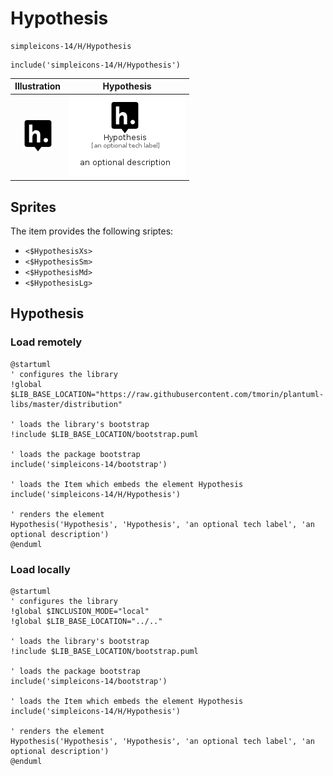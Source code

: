 # Hypothesis


```text
simpleicons-14/H/Hypothesis
```

```text
include('simpleicons-14/H/Hypothesis')
```



| Illustration | Hypothesis |
| :---: | :---: |
| ![illustration for Illustration](../../simpleicons-14/H/Hypothesis.png) | ![illustration for Hypothesis](../../simpleicons-14/H/Hypothesis.Local.png) |



## Sprites
The item provides the following sriptes:

- `<$HypothesisXs>`
- `<$HypothesisSm>`
- `<$HypothesisMd>`
- `<$HypothesisLg>`





## Hypothesis

### Load remotely
```plantuml
@startuml
' configures the library
!global $LIB_BASE_LOCATION="https://raw.githubusercontent.com/tmorin/plantuml-libs/master/distribution"

' loads the library's bootstrap
!include $LIB_BASE_LOCATION/bootstrap.puml

' loads the package bootstrap
include('simpleicons-14/bootstrap')

' loads the Item which embeds the element Hypothesis
include('simpleicons-14/H/Hypothesis')

' renders the element
Hypothesis('Hypothesis', 'Hypothesis', 'an optional tech label', 'an optional description')
@enduml
```

### Load locally
```plantuml
@startuml
' configures the library
!global $INCLUSION_MODE="local"
!global $LIB_BASE_LOCATION="../.."

' loads the library's bootstrap
!include $LIB_BASE_LOCATION/bootstrap.puml

' loads the package bootstrap
include('simpleicons-14/bootstrap')

' loads the Item which embeds the element Hypothesis
include('simpleicons-14/H/Hypothesis')

' renders the element
Hypothesis('Hypothesis', 'Hypothesis', 'an optional tech label', 'an optional description')
@enduml
```

